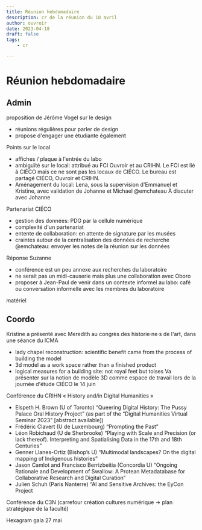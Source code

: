 ```yaml
---
title: Réunion hebdomadaire
description: cr de la réunion du 18 avril
author: ouvroir
date: 2023-04-18
draft: false
tags:
    - cr
    
---
```

# Réunion hebdomadaire

## Admin
proposition de Jérôme Vogel sur le design
- réunions régulières pour parler de design
- propose d'engager une étudiante également


Points sur le local
- affiches / plaque à l'entrée du labo
- ambiguïté sur le local: attribué au FCI Ouvroir et au CRIHN. Le FCI est lié à CIÉCO mais ce ne sont pas les locaux de CIÉCO. Le bureau est partagé CIÉCO, Ouvroir et CRIHN.
- Aménagement du local: Lena, sous la supervision d'Emmanuel et Kristine, avec validation de Johanne et Michael
@emchateau À discuter avec Johanne

Partenariat CIÉCO
- gestion des données: PDG par la cellule numérique
- complexité d'un partenariat
- entente de collaboration: en attente de signature par les musées
- craintes autour de la centralisation des données de recherche
@emchateau: envoyer les notes de la réunion sur les données

Réponse Suzanne
- conférence est un peu annexe aux recherches du laboratoire
- ne serait pas un midi-causerie mais plus une collaboration avec Oboro 
- proposer à Jean-Paul de venir dans un contexte informel au labo: café ou conversation informelle avec les membres du laboratoire


matériel

## Coordo

Kristine a présenté avec Meredith au congrès des historie·ne·s de l'art, dans une séance du ICMA
- lady chapel reconstruction: scientific benefit came from the process of building the model 
- 3d model as a work space rather than a finished product
- logical measures for a building site: not royal feet but toises
Va présenter sur la notion de modèle 3D comme espace de travail lors de la journée d'étude CIÉCO le 14 juin

Conférence du CRIHN « History and/in Digital Humanities »
- Elspeth H. Brown (U of Toronto) “Queering Digital History: The Pussy Palace Oral History Project” (as part of the “Digital Humanities Virtual Seminar 2023” [abstract available])
- Frédéric Clavert (U de Luxembourg) “Prompting the Past”
- Léon Robichaud (U de Sherbrooke) “Playing with Scale and Precision (or lack thereof). Interpreting and Spatialising Data in the 17th and 18th Centuries”
- Genner Llanes-Ortiz (Bishop’s U) “Multimodal landscapes? On the digital mapping of Indigenous histories”
- Jason Camlot and Francisco Berrizbeitia (Concordia U) “Ongoing Rationale and Development of Swallow: A Protean Metadatabase for Collaborative Research and Digital Curation”
- Julien Schuh (Paris Nanterre) “AI and Sensitive Archives: the EyCon Project

Conférence du C3N (carrefour création cultures numérique → plan stratégique de la faculté)



Hexagram gala 27 mai